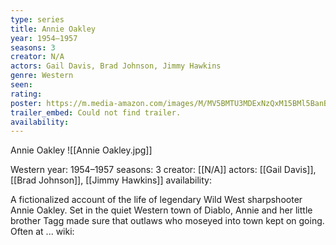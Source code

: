 ```yaml
---
type: series
title: Annie Oakley
year: 1954–1957
seasons: 3
creator: N/A
actors: Gail Davis, Brad Johnson, Jimmy Hawkins
genre: Western
seen:
rating: 
poster: https://m.media-amazon.com/images/M/MV5BMTU3MDExNzQxM15BMl5BanBnXkFtZTgwMDUwNzE1MjE@._V1_SX300.jpg
trailer_embed: Could not find trailer.
availability:
---
```

Annie Oakley
![[Annie Oakley.jpg]]

Western
year: 1954–1957
seasons: 3
creator: [[N/A]]
actors: [[Gail Davis]], [[Brad Johnson]], [[Jimmy Hawkins]]
availability:

A fictionalized account of the life of legendary Wild West sharpshooter Annie Oakley. Set in the quiet Western town of Diablo, Annie and her little brother Tagg made sure that outlaws who moseyed into town kept on going. Often at ...
wiki: 


